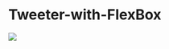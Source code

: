 # Tweeter-with-FlexBox


![](https://jona-public.s3-sa-east-1.amazonaws.com/projects/Screen+Shot+2020-04-07+at+15.03.04.png)
